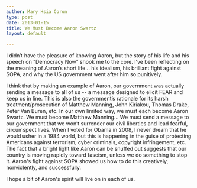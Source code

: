 ```yaml
---
author: Mary Hsia Coron
type: post
date: 2013-01-15
title: We Must Become Aaron Swartz
layout: default

---
```


I didn’t have the pleasure of knowing Aaron, but the story of his life and his speech on “Democracy Now” shook me to the core. I’ve been reflecting on the meaning of Aaron’s short life… his idealism, his brilliant fight against SOPA, and why the US government went after him so punitively. 

I think that by making an example of Aaron, our government was actually sending a message to all of us  -- a message designed to elicit FEAR and keep us in line. This is also the government’s rationale for its harsh treatment/prosecution of Matthew Manning, John Kiriakou, Thomas Drake, Peter Van Buren, etc. In our own limited way, we must each become Aaron Swartz. We must become Matthew Manning… We must send a message to our government that we won’t surrender our civil liberties and lead fearful, circumspect lives. When I voted for Obama in 2008, I never dream that he would usher in a 1984 world, but this is happening in the guise of protecting Americans against terrorism, cyber criminals, copyright infringement, etc. The fact that a bright light like Aaron can be snuffed out suggests that our country is moving rapidly toward fascism, unless we do something to stop it. Aaron's fight against SOPA showed us how to do this creatively, nonviolently, and successfully.

I hope a bit of Aaron's spirit will live on in each of us.